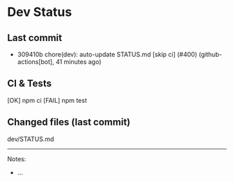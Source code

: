 # Dev Status

## Last commit
- 309410b chore(dev): auto-update STATUS.md [skip ci] (#400) (github-actions[bot], 41 minutes ago)
## CI & Tests
[OK] npm ci
[FAIL] npm test

## Changed files (last commit)
dev/STATUS.md

---
Notes:
- ...
